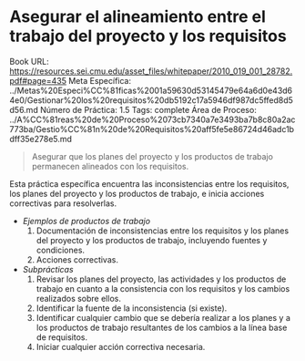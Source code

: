 # Asegurar el alineamiento entre el trabajo del proyecto y los requisitos

Book URL: https://resources.sei.cmu.edu/asset_files/whitepaper/2010_019_001_28782.pdf#page=435
Meta Específica: ../Metas%20Especi%CC%81ficas%2001a59630d53145479e64a6d0e43d64e0/Gestionar%20los%20requisitos%20db5192c17a5946df987dc5ffed8d5d56.md
Número de Práctica: 1.5
Tags: complete
Área de Proceso: ../A%CC%81reas%20de%20Proceso%2073cb7340a7e3493ba7b8c80a2ac773ba/Gestio%CC%81n%20de%20Requisitos%20aff5fe5e86724d46adc1bdff35e278e5.md

> Asegurar que los planes del proyecto y los productos de trabajo permanecen
alineados con los requisitos.
> 

Esta práctica específica encuentra las inconsistencias entre los requisitos, los planes del proyecto y los productos de trabajo, e inicia acciones correctivas para resolverlas.

- *Ejemplos de productos de trabajo*
    1. Documentación de inconsistencias entre los requisitos y los planes del proyecto y los productos de trabajo, incluyendo fuentes y condiciones.
    2. Acciones correctivas.
- *Subprácticas*
    1. Revisar los planes del proyecto, las actividades y los productos de trabajo en cuanto a la consistencia con los requisitos y los cambios realizados sobre ellos.
    2. Identificar la fuente de la inconsistencia (si existe).
    3. Identificar cualquier cambio que se debería realizar a los planes y a los productos de trabajo resultantes de los cambios a la línea base de requisitos.
    4. Iniciar cualquier acción correctiva necesaria.